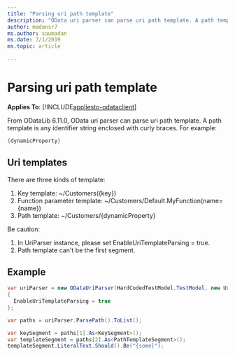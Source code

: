 ```yaml
---
title: "Parsing uri path template"
description: "OData uri parser can parse uri path template. A path template is any identifier string enclosed with curly braces."
author: madansr7
ms.author: saumadan
ms.date: 7/1/2019
ms.topic: article
 
---
```

# Parsing uri path template
**Applies To**: [!INCLUDE[appliesto-odataclient](../../includes/appliesto-odatalib-v7.md)]

From ODataLib 6.11.0, OData uri parser can parse uri path template. A path template is any identifier string enclosed with curly braces.
For example: 
```C#
{dynamicProperty}
```

## Uri templates

There are three kinds of template:

1. Key template:  ~/Customers({key})
2. Function parameter template: ~/Customers/Default.MyFunction(name={name})
3. Path template: ~/Customers/{dynamicProperty}

Be caution:

1. In UriParser instance, please set EnableUriTemplateParsing = true.
2. Path template can't be the first segment.

## Example

```C#
var uriParser = new ODataUriParser(HardCodedTestModel.TestModel, new Uri("People({1})/{some}", UriKind.Relative))  
{  
  EnableUriTemplateParsing = true  
};

var paths = uriParser.ParsePath().ToList();

var keySegment = paths[1].As<KeySegment>();
var templateSegment = paths[2].As<PathTemplateSegment>();
templateSegment.LiteralText.Should().Be("{some}"); 

```
